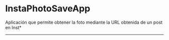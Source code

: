 # InstaPhotoSaveApp
Aplicación que permite obtener la foto mediante la URL obtenida de un post en Inst*

----------
